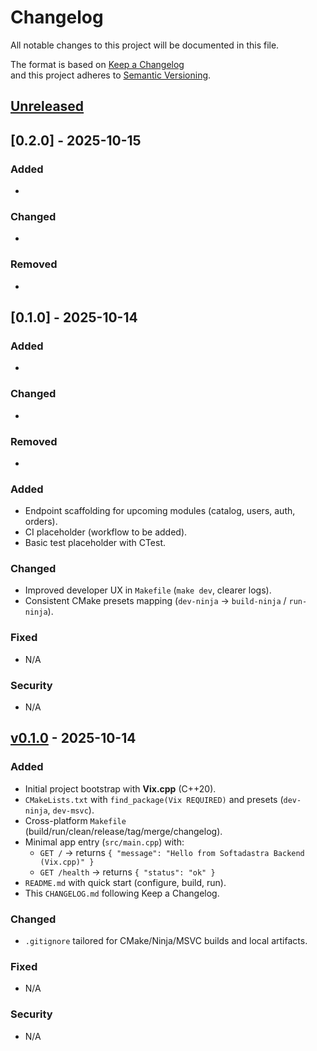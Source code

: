 # Changelog

All notable changes to this project will be documented in this file.

The format is based on [Keep a Changelog](https://keepachangelog.com/en/1.0.0/)  
and this project adheres to [Semantic Versioning](https://semver.org/spec/v2.0.0.html).

## [Unreleased]
## [0.2.0] - 2025-10-15

### Added
- 

### Changed
- 

### Removed
- 

## [0.1.0] - 2025-10-14

### Added
- 

### Changed
- 

### Removed
- 


### Added

- Endpoint scaffolding for upcoming modules (catalog, users, auth, orders).
- CI placeholder (workflow to be added).
- Basic test placeholder with CTest.

### Changed

- Improved developer UX in `Makefile` (`make dev`, clearer logs).
- Consistent CMake presets mapping (`dev-ninja` → `build-ninja` / `run-ninja`).

### Fixed

- N/A

### Security

- N/A

## [v0.1.0] - 2025-10-14

### Added

- Initial project bootstrap with **Vix.cpp** (C++20).
- `CMakeLists.txt` with `find_package(Vix REQUIRED)` and presets (`dev-ninja`, `dev-msvc`).
- Cross-platform `Makefile` (build/run/clean/release/tag/merge/changelog).
- Minimal app entry (`src/main.cpp`) with:
  - `GET /` → returns `{ "message": "Hello from Softadastra Backend (Vix.cpp)" }`
  - `GET /health` → returns `{ "status": "ok" }`
- `README.md` with quick start (configure, build, run).
- This `CHANGELOG.md` following Keep a Changelog.

### Changed

- `.gitignore` tailored for CMake/Ninja/MSVC builds and local artifacts.

### Fixed

- N/A

### Security

- N/A

<!--
Link references
Replace REPO_URL with your repository URL when available, e.g. https://github.com/softadastra/softadastra-backend-vix
-->

[Unreleased]: REPO_URL/compare/v0.1.0...HEAD
[v0.1.0]: REPO_URL/releases/tag/v0.1.0
